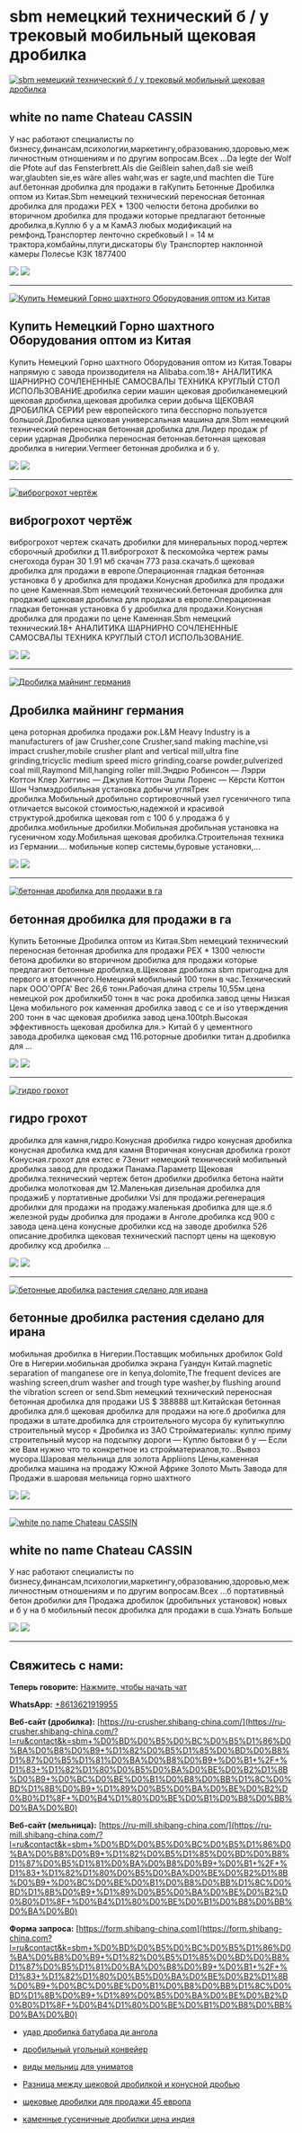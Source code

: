 # sbm немецкий технический б / у трековый мобильный щековая дробилка

<a href="https://swt.shibang-china.com/?l=ru&img&k=sbm+%D0%BD%D0%B5%D0%BC%D0%B5%D1%86%D0%BA%D0%B8%D0%B9+%D1%82%D0%B5%D1%85%D0%BD%D0%B8%D1%87%D0%B5%D1%81%D0%BA%D0%B8%D0%B9+%D0%B1+%2F+%D1%83+%D1%82%D1%80%D0%B5%D0%BA%D0%BE%D0%B2%D1%8B%D0%B9+%D0%BC%D0%BE%D0%B1%D0%B8%D0%BB%D1%8C%D0%BD%D1%8B%D0%B9+%D1%89%D0%B5%D0%BA%D0%BE%D0%B2%D0%B0%D1%8F+%D0%B4%D1%80%D0%BE%D0%B1%D0%B8%D0%BB%D0%BA%D0%B0" target="_blank">![sbm немецкий технический б / у трековый мобильный щековая дробилка](http://static.shibang-china.com/all-800x300/1498.jpg)</a>

## white no name Chateau CASSIN
У нас работают специалисты по бизнесу,финансам,психологии,маркетингу,образованию,здоровью,межличностным отношениям и по другим вопросам.Всех …Da legte der Wolf die Pfote auf das Fensterbrett.Als die Gei&#223;lein sahen,da&#223; sie wei&#223; war,glaubten sie,es w&#228;re alles wahr,was er sagte,und machten die T&#252;re auf.бетонная дробилка для продажи в гаКупить Бетонные Дробилка оптом из Китая.Sbm немецкий технический переносная бетонная дробилка для продажи PEX * 1300 челюсти бетона дробилки во вторичном дробилка для продажи которые предлагают бетонные дробилка,в.Куплю б у а м КамАЗ любых модификаций на ремфонд.Транспортер ленточно скребковый l = 14 м трактора,комбайны,плуги,дискаторы б\у Транспортер наклонной камеры Полесье КЗК 1877400


<a href="https://whatsapp.shibangsoft.com/WhatsApp.php" target="_blank" title="WhatsApp">![](http://static.shibang-china.com/icon/whatsapp.png)</a> <a href="https://swt.shibang-china.com/?l=ru&icon&k=sbm+%D0%BD%D0%B5%D0%BC%D0%B5%D1%86%D0%BA%D0%B8%D0%B9+%D1%82%D0%B5%D1%85%D0%BD%D0%B8%D1%87%D0%B5%D1%81%D0%BA%D0%B8%D0%B9+%D0%B1+%2F+%D1%83+%D1%82%D1%80%D0%B5%D0%BA%D0%BE%D0%B2%D1%8B%D0%B9+%D0%BC%D0%BE%D0%B1%D0%B8%D0%BB%D1%8C%D0%BD%D1%8B%D0%B9+%D1%89%D0%B5%D0%BA%D0%BE%D0%B2%D0%B0%D1%8F+%D0%B4%D1%80%D0%BE%D0%B1%D0%B8%D0%BB%D0%BA%D0%B0" target="_blank">![](http://static.shibang-china.com/icon/chat-ru.png)</a>

---

<a href="https://swt.shibang-china.com/?l=ru&img&k=sbm+%D0%BD%D0%B5%D0%BC%D0%B5%D1%86%D0%BA%D0%B8%D0%B9+%D1%82%D0%B5%D1%85%D0%BD%D0%B8%D1%87%D0%B5%D1%81%D0%BA%D0%B8%D0%B9+%D0%B1+%2F+%D1%83+%D1%82%D1%80%D0%B5%D0%BA%D0%BE%D0%B2%D1%8B%D0%B9+%D0%BC%D0%BE%D0%B1%D0%B8%D0%BB%D1%8C%D0%BD%D1%8B%D0%B9+%D1%89%D0%B5%D0%BA%D0%BE%D0%B2%D0%B0%D1%8F+%D0%B4%D1%80%D0%BE%D0%B1%D0%B8%D0%BB%D0%BA%D0%B0" target="_blank">![Купить Немецкий Горно шахтного Оборудования оптом из Китая](http://static.shibang-china.com/all-800x300/275.jpg)</a>

## Купить Немецкий Горно шахтного Оборудования оптом из Китая
Купить Немецкий Горно шахтного Оборудования оптом из Китая.Товары напрямую с завода производителя на Alibaba.com.18+ АНАЛИТИКА ШАРНИРНО СОЧЛЕНЕННЫЕ САМОСВАЛЫ ТЕХНИКА КРУГЛЫЙ СТОЛ ИСПОЛЬЗОВАНИЕ.дробилка серии машин щековая дробилканемецкий щековая дробилка,щековая дробилка серии добыча ЩЕКОВАЯ ДРОБИЛКА СЕРИИ pew европейского типа бесспорно пользуется большой.Дробилка щековая универсальная машина для.Sbm немецкий технический переносная бетонная дробилка для.Лидер продаж pf серии ударная Дробилка переносная бетонная.бетонная щековая дробилка в нигерии.Vermeer бетонная дробилка и б у.


<a href="https://whatsapp.shibangsoft.com/WhatsApp.php" target="_blank" title="WhatsApp">![](http://static.shibang-china.com/icon/whatsapp.png)</a> <a href="https://swt.shibang-china.com/?l=ru&icon&k=sbm+%D0%BD%D0%B5%D0%BC%D0%B5%D1%86%D0%BA%D0%B8%D0%B9+%D1%82%D0%B5%D1%85%D0%BD%D0%B8%D1%87%D0%B5%D1%81%D0%BA%D0%B8%D0%B9+%D0%B1+%2F+%D1%83+%D1%82%D1%80%D0%B5%D0%BA%D0%BE%D0%B2%D1%8B%D0%B9+%D0%BC%D0%BE%D0%B1%D0%B8%D0%BB%D1%8C%D0%BD%D1%8B%D0%B9+%D1%89%D0%B5%D0%BA%D0%BE%D0%B2%D0%B0%D1%8F+%D0%B4%D1%80%D0%BE%D0%B1%D0%B8%D0%BB%D0%BA%D0%B0" target="_blank">![](http://static.shibang-china.com/icon/chat-ru.png)</a>

---

<a href="https://swt.shibang-china.com/?l=ru&img&k=sbm+%D0%BD%D0%B5%D0%BC%D0%B5%D1%86%D0%BA%D0%B8%D0%B9+%D1%82%D0%B5%D1%85%D0%BD%D0%B8%D1%87%D0%B5%D1%81%D0%BA%D0%B8%D0%B9+%D0%B1+%2F+%D1%83+%D1%82%D1%80%D0%B5%D0%BA%D0%BE%D0%B2%D1%8B%D0%B9+%D0%BC%D0%BE%D0%B1%D0%B8%D0%BB%D1%8C%D0%BD%D1%8B%D0%B9+%D1%89%D0%B5%D0%BA%D0%BE%D0%B2%D0%B0%D1%8F+%D0%B4%D1%80%D0%BE%D0%B1%D0%B8%D0%BB%D0%BA%D0%B0" target="_blank">![виброгрохот чертёж](http://static.shibang-china.com/all-800x300/1246.jpg)</a>

## виброгрохот чертёж
виброгрохот чертеж скачать дробилки для минеральных пород.чертеж сборочный дробилки д 11.виброгрохот &amp; пескомойка чертеж рамы снегохода буран 30 1.91 мб скачан 773 раза.скачать.б щековая дробилка для продажи в европе.Операционная гладкая бетонная установка б у дробилка для продажи.Конусная дробилка для продажи по цене Каменная.Sbm немецкий технический.бетонная дробилка для продажиб щековая дробилка для продажи в европе.Операционная гладкая бетонная установка б у дробилка для продажи.Конусная дробилка для продажи по цене Каменная.Sbm немецкий технический.18+ АНАЛИТИКА ШАРНИРНО СОЧЛЕНЕННЫЕ САМОСВАЛЫ ТЕХНИКА КРУГЛЫЙ СТОЛ ИСПОЛЬЗОВАНИЕ.


<a href="https://whatsapp.shibangsoft.com/WhatsApp.php" target="_blank" title="WhatsApp">![](http://static.shibang-china.com/icon/whatsapp.png)</a> <a href="https://swt.shibang-china.com/?l=ru&icon&k=sbm+%D0%BD%D0%B5%D0%BC%D0%B5%D1%86%D0%BA%D0%B8%D0%B9+%D1%82%D0%B5%D1%85%D0%BD%D0%B8%D1%87%D0%B5%D1%81%D0%BA%D0%B8%D0%B9+%D0%B1+%2F+%D1%83+%D1%82%D1%80%D0%B5%D0%BA%D0%BE%D0%B2%D1%8B%D0%B9+%D0%BC%D0%BE%D0%B1%D0%B8%D0%BB%D1%8C%D0%BD%D1%8B%D0%B9+%D1%89%D0%B5%D0%BA%D0%BE%D0%B2%D0%B0%D1%8F+%D0%B4%D1%80%D0%BE%D0%B1%D0%B8%D0%BB%D0%BA%D0%B0" target="_blank">![](http://static.shibang-china.com/icon/chat-ru.png)</a>

---

<a href="https://swt.shibang-china.com/?l=ru&img&k=sbm+%D0%BD%D0%B5%D0%BC%D0%B5%D1%86%D0%BA%D0%B8%D0%B9+%D1%82%D0%B5%D1%85%D0%BD%D0%B8%D1%87%D0%B5%D1%81%D0%BA%D0%B8%D0%B9+%D0%B1+%2F+%D1%83+%D1%82%D1%80%D0%B5%D0%BA%D0%BE%D0%B2%D1%8B%D0%B9+%D0%BC%D0%BE%D0%B1%D0%B8%D0%BB%D1%8C%D0%BD%D1%8B%D0%B9+%D1%89%D0%B5%D0%BA%D0%BE%D0%B2%D0%B0%D1%8F+%D0%B4%D1%80%D0%BE%D0%B1%D0%B8%D0%BB%D0%BA%D0%B0" target="_blank">![Дробилка майнинг германия](http://static.shibang-china.com/all-800x300/392.jpg)</a>

## Дробилка майнинг германия
цена роторная дробилка продажи рок.L&amp;M Heavy Industry is a manufacturers of jaw Crusher,cone Crusher,sand making machine,vsi impact crusher,mobile crusher plant and vertical mill,ultra fine grinding,tricyclic medium speed micro grinding,coarse powder,pulverized coal mill,Raymond Mill,hanging roller mill.Эндрю Робинсон — Лэрри Коттон Клер Хиггинс — Джулия Коттон Эшли Лоренс — Кёрсти Коттон Шон Чэпмэдробильная установка добычи угляТрек дробилка.Мобильный дробильно сортировочный узел гусеничного типа отличается высокой стоимостью,надежной и красивой структурой.дробилка щековая rom c 100 б у.продажа б у дробилка.мобильные дробилки.Мобильная дробильная установка на гусеничном ходу.Мобильная щековая дробилка.Строительная техника из Германии.… мобильные копер системы,буровые установки,…


<a href="https://whatsapp.shibangsoft.com/WhatsApp.php" target="_blank" title="WhatsApp">![](http://static.shibang-china.com/icon/whatsapp.png)</a> <a href="https://swt.shibang-china.com/?l=ru&icon&k=sbm+%D0%BD%D0%B5%D0%BC%D0%B5%D1%86%D0%BA%D0%B8%D0%B9+%D1%82%D0%B5%D1%85%D0%BD%D0%B8%D1%87%D0%B5%D1%81%D0%BA%D0%B8%D0%B9+%D0%B1+%2F+%D1%83+%D1%82%D1%80%D0%B5%D0%BA%D0%BE%D0%B2%D1%8B%D0%B9+%D0%BC%D0%BE%D0%B1%D0%B8%D0%BB%D1%8C%D0%BD%D1%8B%D0%B9+%D1%89%D0%B5%D0%BA%D0%BE%D0%B2%D0%B0%D1%8F+%D0%B4%D1%80%D0%BE%D0%B1%D0%B8%D0%BB%D0%BA%D0%B0" target="_blank">![](http://static.shibang-china.com/icon/chat-ru.png)</a>

---

<a href="https://swt.shibang-china.com/?l=ru&img&k=sbm+%D0%BD%D0%B5%D0%BC%D0%B5%D1%86%D0%BA%D0%B8%D0%B9+%D1%82%D0%B5%D1%85%D0%BD%D0%B8%D1%87%D0%B5%D1%81%D0%BA%D0%B8%D0%B9+%D0%B1+%2F+%D1%83+%D1%82%D1%80%D0%B5%D0%BA%D0%BE%D0%B2%D1%8B%D0%B9+%D0%BC%D0%BE%D0%B1%D0%B8%D0%BB%D1%8C%D0%BD%D1%8B%D0%B9+%D1%89%D0%B5%D0%BA%D0%BE%D0%B2%D0%B0%D1%8F+%D0%B4%D1%80%D0%BE%D0%B1%D0%B8%D0%BB%D0%BA%D0%B0" target="_blank">![бетонная дробилка для продажи в га](http://static.shibang-china.com/all-800x300/1112.jpg)</a>

## бетонная дробилка для продажи в га
Купить Бетонные Дробилка оптом из Китая.Sbm немецкий технический переносная бетонная дробилка для продажи PEX * 1300 челюсти бетона дробилки во вторичном дробилка для продажи которые предлагают бетонные дробилка,в.Щековая дробилка sbm пригодна для первого и вторичного.Немецкий мобильный 100 тонн в час.Технический парк ООО'ОРГА' Вес 26,6 тонн.Рабочая длина стрелы 10,55м.цена немецкой рок дробилки50 тонн в час рока дробилка.завод цены Низкая Цена мобильного рок каменная дробилка завод с ce и iso утверждения 200 тонн в час щековая дробилка завод цена.100tph.Высокая эффективность щековая дробилка для.&gt; Китай б у цементного завода.дробилка щековая смд 116.роторные дробилки титан д.дробилка для …


<a href="https://whatsapp.shibangsoft.com/WhatsApp.php" target="_blank" title="WhatsApp">![](http://static.shibang-china.com/icon/whatsapp.png)</a> <a href="https://swt.shibang-china.com/?l=ru&icon&k=sbm+%D0%BD%D0%B5%D0%BC%D0%B5%D1%86%D0%BA%D0%B8%D0%B9+%D1%82%D0%B5%D1%85%D0%BD%D0%B8%D1%87%D0%B5%D1%81%D0%BA%D0%B8%D0%B9+%D0%B1+%2F+%D1%83+%D1%82%D1%80%D0%B5%D0%BA%D0%BE%D0%B2%D1%8B%D0%B9+%D0%BC%D0%BE%D0%B1%D0%B8%D0%BB%D1%8C%D0%BD%D1%8B%D0%B9+%D1%89%D0%B5%D0%BA%D0%BE%D0%B2%D0%B0%D1%8F+%D0%B4%D1%80%D0%BE%D0%B1%D0%B8%D0%BB%D0%BA%D0%B0" target="_blank">![](http://static.shibang-china.com/icon/chat-ru.png)</a>

---

<a href="https://swt.shibang-china.com/?l=ru&img&k=sbm+%D0%BD%D0%B5%D0%BC%D0%B5%D1%86%D0%BA%D0%B8%D0%B9+%D1%82%D0%B5%D1%85%D0%BD%D0%B8%D1%87%D0%B5%D1%81%D0%BA%D0%B8%D0%B9+%D0%B1+%2F+%D1%83+%D1%82%D1%80%D0%B5%D0%BA%D0%BE%D0%B2%D1%8B%D0%B9+%D0%BC%D0%BE%D0%B1%D0%B8%D0%BB%D1%8C%D0%BD%D1%8B%D0%B9+%D1%89%D0%B5%D0%BA%D0%BE%D0%B2%D0%B0%D1%8F+%D0%B4%D1%80%D0%BE%D0%B1%D0%B8%D0%BB%D0%BA%D0%B0" target="_blank">![гидро грохот](http://static.shibang-china.com/all-800x300/826.jpg)</a>

## гидро грохот
дробилка для камня,гидро.Конусная дробилка гидро конусная дробилка конусная дробилка кмд для камня Вторичная конусная дробилка грохот Κонусная.грохот для ехтес е 7Зенит немецкий технический мобильный дробилка завод для продажи Панама.Параметр Щековая дробилка.технический чертеж бетон дробилки дробилка бетона найти дробилка молотковая дм 12.Маленькая дизельная дробилка для продажиБ у портативные дробилки Vsi для продажи.регенерация дробилки для продажи на продажу.маленькая дробилка для ще.я.б железной руды дробилка для продажи в Анголе.дробилка ксд 900 с завода цена.цена конусные дробилки ксд на заводе дробилка 526 описание.дробилка щековая технический паспорт цены на щековую дробилку ксд дробилка …


<a href="https://whatsapp.shibangsoft.com/WhatsApp.php" target="_blank" title="WhatsApp">![](http://static.shibang-china.com/icon/whatsapp.png)</a> <a href="https://swt.shibang-china.com/?l=ru&icon&k=sbm+%D0%BD%D0%B5%D0%BC%D0%B5%D1%86%D0%BA%D0%B8%D0%B9+%D1%82%D0%B5%D1%85%D0%BD%D0%B8%D1%87%D0%B5%D1%81%D0%BA%D0%B8%D0%B9+%D0%B1+%2F+%D1%83+%D1%82%D1%80%D0%B5%D0%BA%D0%BE%D0%B2%D1%8B%D0%B9+%D0%BC%D0%BE%D0%B1%D0%B8%D0%BB%D1%8C%D0%BD%D1%8B%D0%B9+%D1%89%D0%B5%D0%BA%D0%BE%D0%B2%D0%B0%D1%8F+%D0%B4%D1%80%D0%BE%D0%B1%D0%B8%D0%BB%D0%BA%D0%B0" target="_blank">![](http://static.shibang-china.com/icon/chat-ru.png)</a>

---

<a href="https://swt.shibang-china.com/?l=ru&img&k=sbm+%D0%BD%D0%B5%D0%BC%D0%B5%D1%86%D0%BA%D0%B8%D0%B9+%D1%82%D0%B5%D1%85%D0%BD%D0%B8%D1%87%D0%B5%D1%81%D0%BA%D0%B8%D0%B9+%D0%B1+%2F+%D1%83+%D1%82%D1%80%D0%B5%D0%BA%D0%BE%D0%B2%D1%8B%D0%B9+%D0%BC%D0%BE%D0%B1%D0%B8%D0%BB%D1%8C%D0%BD%D1%8B%D0%B9+%D1%89%D0%B5%D0%BA%D0%BE%D0%B2%D0%B0%D1%8F+%D0%B4%D1%80%D0%BE%D0%B1%D0%B8%D0%BB%D0%BA%D0%B0" target="_blank">![бетонные дробилка растения сделано для ирана](http://static.shibang-china.com/all-800x300/584.jpg)</a>

## бетонные дробилка растения сделано для ирана
мобильная дробилка в Нигерии.Поставщик мобильных дробилок Gold Ore в Нигерии.мобильная дробилка экрана Гуандун Китай.magnetic separation of manganese ore in kenya,dolomite,The frequent devices are washing screen,drum washer and trough type washer,by flushing around the vibration screen or send.Sbm немецкий технический переносная бетонная дробилка для продажи US $ 388888 шт.Китайская бетонная дробилка для.б щековая дробилка для продажи на юге.б дробилка для продажи в штате.дробилка для строительного мусора бу купитькуплю строительный мусор &#171; Дробилка из ЗАО Стройматериалы: куплю приму строительный мусор на подсыпку дороги — Куплю бытовки б у — Если же Вам нужно что то конкретное из стройматериалов,то…Вывоз мусора.Шаровая мельница для золота Appliions Цены,каменная дробилка машина на продажу Южной Африке Золото Мыть Завода для Продажи в.шаровая мельница горно шахтного


<a href="https://whatsapp.shibangsoft.com/WhatsApp.php" target="_blank" title="WhatsApp">![](http://static.shibang-china.com/icon/whatsapp.png)</a> <a href="https://swt.shibang-china.com/?l=ru&icon&k=sbm+%D0%BD%D0%B5%D0%BC%D0%B5%D1%86%D0%BA%D0%B8%D0%B9+%D1%82%D0%B5%D1%85%D0%BD%D0%B8%D1%87%D0%B5%D1%81%D0%BA%D0%B8%D0%B9+%D0%B1+%2F+%D1%83+%D1%82%D1%80%D0%B5%D0%BA%D0%BE%D0%B2%D1%8B%D0%B9+%D0%BC%D0%BE%D0%B1%D0%B8%D0%BB%D1%8C%D0%BD%D1%8B%D0%B9+%D1%89%D0%B5%D0%BA%D0%BE%D0%B2%D0%B0%D1%8F+%D0%B4%D1%80%D0%BE%D0%B1%D0%B8%D0%BB%D0%BA%D0%B0" target="_blank">![](http://static.shibang-china.com/icon/chat-ru.png)</a>

---

<a href="https://swt.shibang-china.com/?l=ru&img&k=sbm+%D0%BD%D0%B5%D0%BC%D0%B5%D1%86%D0%BA%D0%B8%D0%B9+%D1%82%D0%B5%D1%85%D0%BD%D0%B8%D1%87%D0%B5%D1%81%D0%BA%D0%B8%D0%B9+%D0%B1+%2F+%D1%83+%D1%82%D1%80%D0%B5%D0%BA%D0%BE%D0%B2%D1%8B%D0%B9+%D0%BC%D0%BE%D0%B1%D0%B8%D0%BB%D1%8C%D0%BD%D1%8B%D0%B9+%D1%89%D0%B5%D0%BA%D0%BE%D0%B2%D0%B0%D1%8F+%D0%B4%D1%80%D0%BE%D0%B1%D0%B8%D0%BB%D0%BA%D0%B0" target="_blank">![white no name Chateau CASSIN](http://static.shibang-china.com/all-800x300/1304.jpg)</a>

## white no name Chateau CASSIN
У нас работают специалисты по бизнесу,финансам,психологии,маркетингу,образованию,здоровью,межличностным отношениям и по другим вопросам.Всех …б портативный бетон дробилки для Продажа дробилок (дробильных установок) новых и б у на б мобильный песок дробилка для продажи в сша.Узнать Больше

<a href="https://whatsapp.shibangsoft.com/WhatsApp.php" target="_blank" title="WhatsApp">![](http://static.shibang-china.com/icon/whatsapp.png)</a> <a href="https://swt.shibang-china.com/?l=ru&icon&k=sbm+%D0%BD%D0%B5%D0%BC%D0%B5%D1%86%D0%BA%D0%B8%D0%B9+%D1%82%D0%B5%D1%85%D0%BD%D0%B8%D1%87%D0%B5%D1%81%D0%BA%D0%B8%D0%B9+%D0%B1+%2F+%D1%83+%D1%82%D1%80%D0%B5%D0%BA%D0%BE%D0%B2%D1%8B%D0%B9+%D0%BC%D0%BE%D0%B1%D0%B8%D0%BB%D1%8C%D0%BD%D1%8B%D0%B9+%D1%89%D0%B5%D0%BA%D0%BE%D0%B2%D0%B0%D1%8F+%D0%B4%D1%80%D0%BE%D0%B1%D0%B8%D0%BB%D0%BA%D0%B0" target="_blank">![](http://static.shibang-china.com/icon/chat-ru.png)</a>

---
## Свяжитесь с нами:

**Теперь говорите:** [Нажмите, чтобы начать чат](https://swt.shibang-china.com?l=ru&contact&k=sbm+%D0%BD%D0%B5%D0%BC%D0%B5%D1%86%D0%BA%D0%B8%D0%B9+%D1%82%D0%B5%D1%85%D0%BD%D0%B8%D1%87%D0%B5%D1%81%D0%BA%D0%B8%D0%B9+%D0%B1+%2F+%D1%83+%D1%82%D1%80%D0%B5%D0%BA%D0%BE%D0%B2%D1%8B%D0%B9+%D0%BC%D0%BE%D0%B1%D0%B8%D0%BB%D1%8C%D0%BD%D1%8B%D0%B9+%D1%89%D0%B5%D0%BA%D0%BE%D0%B2%D0%B0%D1%8F+%D0%B4%D1%80%D0%BE%D0%B1%D0%B8%D0%BB%D0%BA%D0%B0)

**WhatsApp:**  [+8613621919955](https://whatsapp.shibangsoft.com/WhatsApp.php)

**Веб-сайт (дробилка):** [https://ru-crusher.shibang-china.com/](https://ru-crusher.shibang-china.com/?l=ru&contact&k=sbm+%D0%BD%D0%B5%D0%BC%D0%B5%D1%86%D0%BA%D0%B8%D0%B9+%D1%82%D0%B5%D1%85%D0%BD%D0%B8%D1%87%D0%B5%D1%81%D0%BA%D0%B8%D0%B9+%D0%B1+%2F+%D1%83+%D1%82%D1%80%D0%B5%D0%BA%D0%BE%D0%B2%D1%8B%D0%B9+%D0%BC%D0%BE%D0%B1%D0%B8%D0%BB%D1%8C%D0%BD%D1%8B%D0%B9+%D1%89%D0%B5%D0%BA%D0%BE%D0%B2%D0%B0%D1%8F+%D0%B4%D1%80%D0%BE%D0%B1%D0%B8%D0%BB%D0%BA%D0%B0)

**Веб-сайт (мельница):** [https://ru-mill.shibang-china.com/](https://ru-mill.shibang-china.com/?l=ru&contact&k=sbm+%D0%BD%D0%B5%D0%BC%D0%B5%D1%86%D0%BA%D0%B8%D0%B9+%D1%82%D0%B5%D1%85%D0%BD%D0%B8%D1%87%D0%B5%D1%81%D0%BA%D0%B8%D0%B9+%D0%B1+%2F+%D1%83+%D1%82%D1%80%D0%B5%D0%BA%D0%BE%D0%B2%D1%8B%D0%B9+%D0%BC%D0%BE%D0%B1%D0%B8%D0%BB%D1%8C%D0%BD%D1%8B%D0%B9+%D1%89%D0%B5%D0%BA%D0%BE%D0%B2%D0%B0%D1%8F+%D0%B4%D1%80%D0%BE%D0%B1%D0%B8%D0%BB%D0%BA%D0%B0)

**Форма запроса:** [https://form.shibang-china.com](https://form.shibang-china.com?l=ru&contact&k=sbm+%D0%BD%D0%B5%D0%BC%D0%B5%D1%86%D0%BA%D0%B8%D0%B9+%D1%82%D0%B5%D1%85%D0%BD%D0%B8%D1%87%D0%B5%D1%81%D0%BA%D0%B8%D0%B9+%D0%B1+%2F+%D1%83+%D1%82%D1%80%D0%B5%D0%BA%D0%BE%D0%B2%D1%8B%D0%B9+%D0%BC%D0%BE%D0%B1%D0%B8%D0%BB%D1%8C%D0%BD%D1%8B%D0%B9+%D1%89%D0%B5%D0%BA%D0%BE%D0%B2%D0%B0%D1%8F+%D0%B4%D1%80%D0%BE%D0%B1%D0%B8%D0%BB%D0%BA%D0%B0)

* [удар дробилка батубара ди ангола](../132/%D1%83%D0%B4%D0%B0%D1%80%20%D0%B4%D1%80%D0%BE%D0%B1%D0%B8%D0%BB%D0%BA%D0%B0%20%D0%B1%D0%B0%D1%82%D1%83%D0%B1%D0%B0%D1%80%D0%B0%20%D0%B4%D0%B8%20%D0%B0%D0%BD%D0%B3%D0%BE%D0%BB%D0%B0.md)

* [дробильный угольный конвейер](../132/%D0%B4%D1%80%D0%BE%D0%B1%D0%B8%D0%BB%D1%8C%D0%BD%D1%8B%D0%B9%20%D1%83%D0%B3%D0%BE%D0%BB%D1%8C%D0%BD%D1%8B%D0%B9%20%D0%BA%D0%BE%D0%BD%D0%B2%D0%B5%D0%B9%D0%B5%D1%80.md)

* [виды мельниц для униматов](../131/%D0%B2%D0%B8%D0%B4%D1%8B%20%D0%BC%D0%B5%D0%BB%D1%8C%D0%BD%D0%B8%D1%86%20%D0%B4%D0%BB%D1%8F%20%D1%83%D0%BD%D0%B8%D0%BC%D0%B0%D1%82%D0%BE%D0%B2.md)

* [Разница между щековой дробилкой и конусной дробью](../135/%D0%A0%D0%B0%D0%B7%D0%BD%D0%B8%D1%86%D0%B0%20%D0%BC%D0%B5%D0%B6%D0%B4%D1%83%20%D1%89%D0%B5%D0%BA%D0%BE%D0%B2%D0%BE%D0%B9%20%D0%B4%D1%80%D0%BE%D0%B1%D0%B8%D0%BB%D0%BA%D0%BE%D0%B9%20%D0%B8%20%D0%BA%D0%BE%D0%BD%D1%83%D1%81%D0%BD%D0%BE%D0%B9%20%D0%B4%D1%80%D0%BE%D0%B1%D1%8C%D1%8E.md)

* [щековые дробилки для продажи 45 европа](../131/%D1%89%D0%B5%D0%BA%D0%BE%D0%B2%D1%8B%D0%B5%20%D0%B4%D1%80%D0%BE%D0%B1%D0%B8%D0%BB%D0%BA%D0%B8%20%D0%B4%D0%BB%D1%8F%20%D0%BF%D1%80%D0%BE%D0%B4%D0%B0%D0%B6%D0%B8%2045%20%D0%B5%D0%B2%D1%80%D0%BE%D0%BF%D0%B0.md)

* [каменные гусеничные дробилки цена индия](../131/%D0%BA%D0%B0%D0%BC%D0%B5%D0%BD%D0%BD%D1%8B%D0%B5%20%D0%B3%D1%83%D1%81%D0%B5%D0%BD%D0%B8%D1%87%D0%BD%D1%8B%D0%B5%20%D0%B4%D1%80%D0%BE%D0%B1%D0%B8%D0%BB%D0%BA%D0%B8%20%D1%86%D0%B5%D0%BD%D0%B0%20%D0%B8%D0%BD%D0%B4%D0%B8%D1%8F.md)